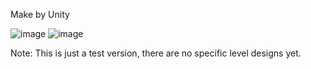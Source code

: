 Make by Unity

![image](https://github.com/user-attachments/assets/503f4fba-d331-4af8-a2be-6bc67b22b9fa)
![image](https://github.com/user-attachments/assets/bbdbb2fa-0609-45d4-bae2-4f236679d1d5)

Note: This is just a test version, there are no specific level designs yet.
